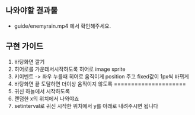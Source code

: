 ## 나와야할 결과물
- guide/enemyrain.mp4 에서 확인해주세요.

## 구현 가이드


1. 바탕화면 깔기
2. 히어로를 가운데서시작하도록
    히어로 image sprite
3. 키이벤트 -> 좌우 누를때 히어로 움직이게
    position 주고 fixed값이 1px씩 바뀌게
4. 바탕화면 끝 도달하면 더이상 움직이지 않도록
=====================
1. 귀신 하늘에서 시작하도록
2. 랜덤한 x의 위치에서 나와야죠
3. setinterval로 귀신 시작한 위치에서 y를 아래로 내려주시면 됩니다
